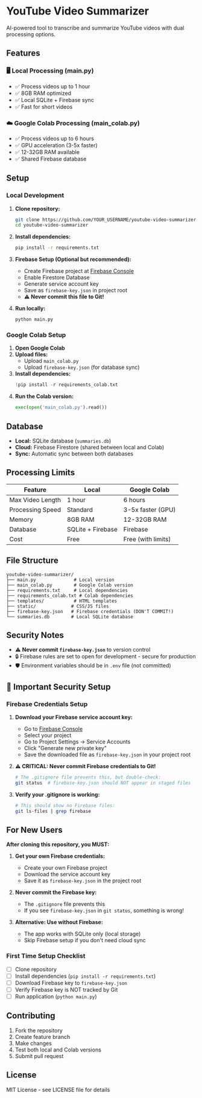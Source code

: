 # YouTube Video Summarizer

AI-powered tool to transcribe and summarize YouTube videos with dual processing options.

## Features

### 🖥️ Local Processing (main.py)
- ✅ Process videos up to 1 hour
- ✅ 8GB RAM optimized
- ✅ Local SQLite + Firebase sync
- ✅ Fast for short videos

### ☁️ Google Colab Processing (main_colab.py)
- ✅ Process videos up to 6 hours
- ✅ GPU acceleration (3-5x faster)
- ✅ 12-32GB RAM available
- ✅ Shared Firebase database

## Setup

### Local Development

1. **Clone repository:**
   ```bash
   git clone https://github.com/YOUR_USERNAME/youtube-video-summarizer.git
   cd youtube-video-summarizer
   ```

2. **Install dependencies:**
   ```bash
   pip install -r requirements.txt
   ```

3. **Firebase Setup (Optional but recommended):**
   - Create Firebase project at [Firebase Console](https://console.firebase.google.com/)
   - Enable Firestore Database
   - Generate service account key
   - Save as `firebase-key.json` in project root
   - **⚠️ Never commit this file to Git!**

4. **Run locally:**
   ```bash
   python main.py
   ```

### Google Colab Setup

1. **Open Google Colab**
2. **Upload files:**
   - Upload `main_colab.py`
   - Upload `firebase-key.json` (for database sync)
3. **Install dependencies:**
   ```python
   !pip install -r requirements_colab.txt
   ```
4. **Run the Colab version:**
   ```python
   exec(open('main_colab.py').read())
   ```

## Database

- **Local:** SQLite database (`summaries.db`)
- **Cloud:** Firebase Firestore (shared between local and Colab)
- **Sync:** Automatic sync between both databases

## Processing Limits

| Feature | Local | Google Colab |
|---------|-------|--------------|
| Max Video Length | 1 hour | 6 hours |
| Processing Speed | Standard | 3-5x faster (GPU) |
| Memory | 8GB RAM | 12-32GB RAM |
| Database | SQLite + Firebase | Firebase |
| Cost | Free | Free (with limits) |

## File Structure

```
youtube-video-summarizer/
├── main.py              # Local version
├── main_colab.py        # Google Colab version
├── requirements.txt     # Local dependencies
├── requirements_colab.txt # Colab dependencies
├── templates/           # HTML templates
├── static/             # CSS/JS files
├── firebase-key.json   # Firebase credentials (DON'T COMMIT!)
└── summaries.db        # Local SQLite database
```

## Security Notes

- ⚠️ **Never commit `firebase-key.json`** to version control
- 🔒 Firebase rules are set to open for development - secure for production
- 🛡️ Environment variables should be in `.env` file (not committed)

## 🚨 Important Security Setup

### Firebase Credentials Setup

1. **Download your Firebase service account key:**
   - Go to [Firebase Console](https://console.firebase.google.com/)
   - Select your project
   - Go to Project Settings → Service Accounts
   - Click "Generate new private key"
   - Save the downloaded file as `firebase-key.json` in your project root

2. **⚠️ CRITICAL: Never commit Firebase credentials to Git!**
   ```bash
   # The .gitignore file prevents this, but double-check:
   git status  # firebase-key.json should NOT appear in staged files
   ```

3. **Verify your .gitignore is working:**
   ```bash
   # This should show no Firebase files:
   git ls-files | grep firebase
   ```

## For New Users

**After cloning this repository, you MUST:**

1. **Get your own Firebase credentials:**
   - Create your own Firebase project
   - Download the service account key
   - Save it as `firebase-key.json` in the project root

2. **Never commit the Firebase key:**
   - The `.gitignore` file prevents this
   - If you see `firebase-key.json` in `git status`, something is wrong!

3. **Alternative: Use without Firebase:**
   - The app works with SQLite only (local storage)
   - Skip Firebase setup if you don't need cloud sync

### First Time Setup Checklist

- [ ] Clone repository
- [ ] Install dependencies (`pip install -r requirements.txt`)
- [ ] Download Firebase key to `firebase-key.json`
- [ ] Verify Firebase key is NOT tracked by Git
- [ ] Run application (`python main.py`)

## Contributing

1. Fork the repository
2. Create feature branch
3. Make changes
4. Test both local and Colab versions
5. Submit pull request

## License

MIT License - see LICENSE file for details
